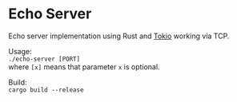 # Echo Server

Echo server implementation using Rust and [Tokio](https://github.com/tokio-rs/tokio) working via TCP.

Usage: \
`./echo-server [PORT]`  
where `[x]` means that parameter `x` is optional.

Build: \
`cargo build --release`